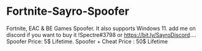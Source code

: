 # Fortnite-Sayro-Spoofer
Fortnite, EAC &amp; BE Games Spoofer. It also supports Windows 11. add me on discord if you want to buy it !Spectre#3798 or https://bit.ly/SayroDiscord.... Spoofer Price: 5$ Lifetime. Spoofer + Cheat Price : 50$ Lifetime
